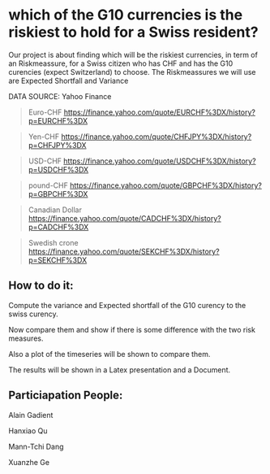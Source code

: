 which of the G10 currencies is the riskiest to hold for a Swiss resident?
====

Our project is about finding which will be the riskiest currencies, in term of an Riskmeassure, for a Swiss citizen who has CHF and has the G10 curencies (expect Switzerland) to choose.
The Riskmeassures we will use are Expected Shortfall and Variance




DATA SOURCE: Yahoo Finance
> Euro-CHF
> https://finance.yahoo.com/quote/EURCHF%3DX/history?p=EURCHF%3DX

> Yen-CHF
> https://finance.yahoo.com/quote/CHFJPY%3DX/history?p=CHFJPY%3DX

> USD-CHF
> https://finance.yahoo.com/quote/USDCHF%3DX/history?p=USDCHF%3DX

> pound-CHF
> https://finance.yahoo.com/quote/GBPCHF%3DX/history?p=GBPCHF%3DX

> Canadian Dollar
> https://finance.yahoo.com/quote/CADCHF%3DX/history?p=CADCHF%3DX

> Swedish crone
> https://finance.yahoo.com/quote/SEKCHF%3DX/history?p=SEKCHF%3DX


How to do it:
---
Compute the variance and Expected shortfall of the G10 curency to the swiss curency. 

Now compare them and show if there is some difference with the two risk measures. 

Also a plot of the timeseries will be shown to compare them.

The results will be shown in a Latex presentation and a Document.

Particiapation People:
---
Alain Gadient

Hanxiao Qu

Mann-Tchi Dang

Xuanzhe Ge